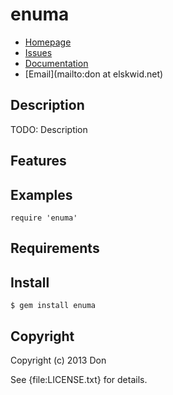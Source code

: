 # enuma

* [Homepage](https://github.com/elskwid/enuma#readme)
* [Issues](https://github.com/elskwid/enuma/issues)
* [Documentation](http://rubydoc.info/gems/enuma/frames)
* [Email](mailto:don at elskwid.net)

## Description

TODO: Description

## Features

## Examples

    require 'enuma'

## Requirements

## Install

    $ gem install enuma

## Copyright

Copyright (c) 2013 Don

See {file:LICENSE.txt} for details.
